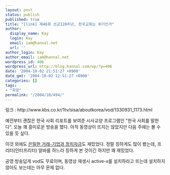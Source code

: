```yaml
---
layout: post
status: publish
published: true
title: "[link] 제46회 선교120주년, 한국교회는 위기인가"
author:
  display_name: Kay
  login: Kay
  email: iam@hannal.net
  url: ''
author_login: Kay
author_email: iam@hannal.net
wordpress_id: 406
wordpress_url: http://blog.hannal.com/wp/?p=406
date: '2004-10-02 21:51:27 +0900'
date_gmt: '2004-10-02 12:51:27 +0900'
categories: []
tags:
- "희망"
permalink: "/2004/10/494/"
---
```

<p>링크 : http://www.kbs.co.kr/1tv/sisa/aboutkorea/vod/1330931_1173.html</p>
<p>예전부터 괜찮은 한국 사회 리포트를 보여준 시사교양 프로그램인 "한국 사회를 말한다". 오늘 꽤 흥미로운 방송을 했다. 아직 동영상이 뜨지는 않았지만 다음 주에는 볼 수 있을 듯 싶다.</p>
<p>이것 외에도 <a href="http://www.kbs.co.kr/1tv/sisa/aboutkorea/vod/1234608_1173.html" target="_blank">은밀한 거래-기업과 정치자금</a>도 재밌었다. 정말 징하게도 많이 봤는데, 프리터(인터프리터) 알바를 하느라 징하게 본 것이긴 하지만 꽤 재밌었다.</p>
<p>공영 방송답게 vod도 무료이며, 동영상 재생시 active-x를 설치하라고 뜨는데 설치하지 않아도 보는데는 아무 문제 없다.</p>
